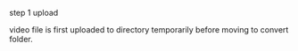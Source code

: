 step 1 upload

video file is first uploaded to directory
temporarily before moving to convert folder.
